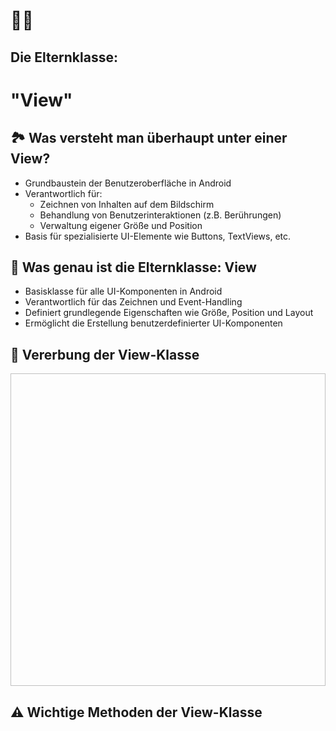 # 👨👩
## Die Elternklasse: 
# "View" 


## 🏞️ Was versteht man überhaupt unter einer View? <!-- .element: class="fragment semi-fade-out shrink" style="" -->
- Grundbaustein der Benutzeroberfläche in Android <!-- .element: class="fragment fade-in-then-semi-out shrink fade-up" style="" -->
- Verantwortlich für: <!-- .element: class="fragment" style="" -->
  - Zeichnen von Inhalten auf dem Bildschirm <!-- .element: class="fragment fade-in-then-semi-out shrink fade-up" style="" -->
  - Behandlung von Benutzerinteraktionen (z.B. Berührungen) <!-- .element: class="fragment fade-in-then-semi-out shrink fade-up" style="" -->
  - Verwaltung eigener Größe und Position <!-- .element: class="fragment fade-in-then-semi-out shrink fade-up" style="" -->
- Basis für spezialisierte UI-Elemente wie Buttons, TextViews, etc. <!-- .element: class="fragment fade-in-then-semi-out shrink fade-up" style="" -->


## 🔎 Was genau ist die Elternklasse: View <!-- .element: class="fragment semi-fade-out shrink" style="" -->
- Basisklasse für alle UI-Komponenten in Android <!-- .element: class="fragment fade-in-then-semi-out fade-up" style="" -->
- Verantwortlich für das Zeichnen und Event-Handling <!-- .element: class="fragment fade-in-then-semi-out shrink fade-up" style="" -->
- Definiert grundlegende Eigenschaften wie Größe, Position und Layout <!-- .element: class="fragment fade-in-then-semi-out shrink fade-up" style="" -->
- Ermöglicht die Erstellung benutzerdefinierter UI-Komponenten <!-- .element: class="fragment fade-in-then-semi-out shrink fade-up" style="" -->


## 🧬 Vererbung der View-Klasse <!-- .element: class="fragment semi-fade-out shrink" style="" -->
<img data-src="./Slides/assets/Diagramm.svg"  height="500" width="1000"> <!-- .element: class="fragment fade-in" style="" -->


## ⚠️ Wichtige Methoden der View-Klasse <!-- .element: class="fragment semi-fade-out shrink" style="" -->
<pre>
    <code data-trim data-noescape data-line-numbers="1-2|4-5|7-12|14-15">
        <script type="text/template">
  /*View zeichnen */
  onDraw(Canvas canvas)
  
  /*Größe bestimmen */
  onMeasure(int widthMeasureSpec, int heightMeasureSpec)
  
  /*Positioniert Kinder */
  onLayout(
    boolean changed, 
    int left, int top, 
    int right, int bottom
    )
  
  /*Verarbeitet Touch-Events */
  `onTouchEvent(MotionEvent event)`
  </script>
</code></pre>
<!-- .element: class="fragment r-frame" style="" -->
